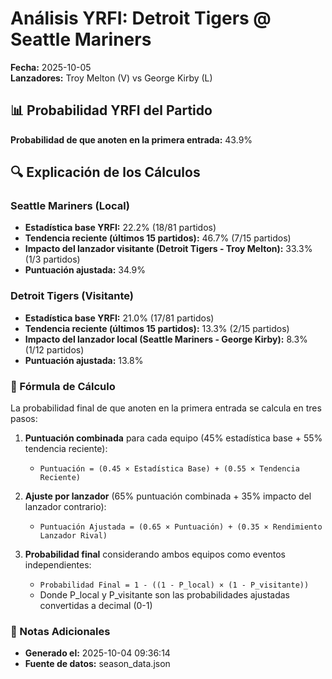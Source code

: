# Análisis YRFI: Detroit Tigers @ Seattle Mariners

**Fecha:** 2025-10-05  
**Lanzadores:** Troy Melton (V) vs George Kirby (L)

## 📊 Probabilidad YRFI del Partido

**Probabilidad de que anoten en la primera entrada:** 43.9%

## 🔍 Explicación de los Cálculos

### Seattle Mariners (Local)
- **Estadística base YRFI:** 22.2% (18/81 partidos)
- **Tendencia reciente (últimos 15 partidos):** 46.7% (7/15 partidos)
- **Impacto del lanzador visitante (Detroit Tigers - Troy Melton):** 33.3% (1/3 partidos)
- **Puntuación ajustada:** 34.9%

### Detroit Tigers (Visitante)
- **Estadística base YRFI:** 21.0% (17/81 partidos)
- **Tendencia reciente (últimos 15 partidos):** 13.3% (2/15 partidos)
- **Impacto del lanzador local (Seattle Mariners - George Kirby):** 8.3% (1/12 partidos)
- **Puntuación ajustada:** 13.8%

### 📝 Fórmula de Cálculo

La probabilidad final de que anoten en la primera entrada se calcula en tres pasos:

1. **Puntuación combinada** para cada equipo (45% estadística base + 55% tendencia reciente):
   - `Puntuación = (0.45 × Estadística Base) + (0.55 × Tendencia Reciente)`

2. **Ajuste por lanzador** (65% puntuación combinada + 35% impacto del lanzador contrario):
   - `Puntuación Ajustada = (0.65 × Puntuación) + (0.35 × Rendimiento Lanzador Rival)`

3. **Probabilidad final** considerando ambos equipos como eventos independientes:
   - `Probabilidad Final = 1 - ((1 - P_local) × (1 - P_visitante))`
   - Donde P_local y P_visitante son las probabilidades ajustadas convertidas a decimal (0-1)

### 📌 Notas Adicionales

- **Generado el:** 2025-10-04 09:36:14
- **Fuente de datos:** season_data.json

